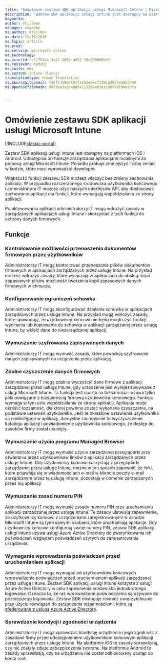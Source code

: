 ```yaml
---
title: "Omówienie zestawu SDK aplikacji usługi Microsoft Intune | Microsoft Docs"
description: "Zestaw SDK aplikacji usługi Intune jest dostępny na platformach iOS i Android. Udostępnia on funkcje zarządzania aplikacjami mobilnymi za pomocą usługi Microsoft Intune."
keywords: 
author: mtillman
manager: angrobe
ms.author: mtillman
ms.date: 12/19/2016
ms.topic: article
ms.prod: 
ms.service: microsoft-intune
ms.technology: 
ms.assetid: ef1751bb-3a2f-4662-a922-38c076869eb3
ms.reviewer: oydang
ms.suite: ems
ms.custom: intune-classic
translationtype: Human Translation
ms.sourcegitcommit: f46f13e9dbf03fa2b3e2ec7339cad927ea0b38e0
ms.openlocfilehash: 99f3aa3c8640dd41133584b3e1cb056dfd493efa


---
```


# <a name="overview-of-the-microsoft-intune-app-sdk"></a>Omówienie zestawu SDK aplikacji usługi Microsoft Intune

[!INCLUDE[classic-portal](../includes/classic-portal.md)]

Zestaw SDK aplikacji usługi Intune jest dostępny na platformach iOS i Android. Udostępnia on funkcje zarządzania aplikacjami mobilnymi za pomocą usługi Microsoft Intune. Ponadto próbuje zmniejszyć liczbę zmian w kodzie, które musi wprowadzić deweloper.

Większość funkcji zestawu SDK możesz włączyć bez zmiany zachowania aplikacji. W przypadku rozszerzonego środowiska użytkownika końcowego i administratora IT możesz użyć naszych interfejsów API, aby dostosować zachowanie aplikacji dla funkcji, które wymagają współdziałania ze strony aplikacji.

Po aktywowaniu aplikacji administratorzy IT mogą wdrożyć zasady w zarządzanych aplikacjach usługi Intune i skorzystać z tych funkcji do ochrony danych firmowych.

## <a name="features"></a>Funkcje
### <a name="control-users-ability-to-move-corporate-documents"></a>Kontrolowanie możliwości przenoszenia dokumentów firmowych przez użytkowników
Administratorzy IT mogą kontrolować przenoszenie plików dokumentów firmowych w aplikacjach zarządzanych przez usługę Intune. Na przykład możesz wdrożyć zasady, które wyłączają w aplikacjach do obsługi kopii zapasowych plików możliwość tworzenia kopii zapasowych danych firmowych w chmurze.  

### <a name="configure-clipboard-restrictions"></a>Konfigurowanie ograniczeń schowka
Administratorzy IT mogą skonfigurować działanie schowka w aplikacjach zarządzanych przez usługę Intune. Na przykład mogą wdrożyć zasady, które spowodują, że użytkownicy końcowi nie będą mogli użyć funkcji wycinania lub kopiowania do schowka w aplikacji zarządzanej przez usługę Intune, by wkleić dane do niezarządzanej aplikacji.

### <a name="enforce-encryption-on-saved-data"></a>Wymuszanie szyfrowania zapisywanych danych
Administratorzy IT mogą wymusić zasady, które powodują szyfrowanie danych zapisywanych na urządzeniu przez aplikację.

### <a name="remotely-wipe-corporate-data"></a>Zdalne czyszczenie danych firmowych
Administratorzy IT mogą zdalnie wyczyścić dane firmowe z aplikacji zarządzanej przez usługę Intune, gdy urządzenie jest wyrejestrowywane z usługi Microsoft Intune. Ta funkcja jest oparta na tożsamości i usuwa tylko pliki powiązane z tożsamością firmową użytkownika końcowego. Funkcja wymaga w tym celu współdziałania ze strony aplikacji. Aplikacja może określić tożsamość, dla której powinno zostać wykonane czyszczenie, na podstawie ustawień użytkownika. Jeśli te określone ustawienia użytkownika są niedostępne w aplikacji, domyślne zachowanie to wyczyszczenie katalogu aplikacji i powiadomienie użytkownika końcowego, że dostęp do zasobów firmy został usunięty.

### <a name="enforce-the-use-of-a-managed-browser"></a>Wymuszanie użycia programu Managed Browser
Administratorzy IT mogą wymusić użycie zarządzanej przeglądarki przy otwieraniu przez użytkowników linków z aplikacji zarządzanych przez usługę Intune. Gdy użytkownicy końcowi korzystają z przeglądarki zarządzanej przez usługę Intune, można w ten sposób zapewnić, że linki, które pojawiają się w wiadomościach e-mail w kliencie poczty e-mail zarządzanym przez tę usługę Intune, pozostają w domenie zarządzanych przez nią aplikacji.

### <a name="enforce-a-pin-policy"></a>Wymuszanie zasad numeru PIN
Administratorzy IT mogą wymusić zasady numeru PIN przy uruchamianiu aplikacji zarządzanej przez usługę Intune. Te zasady ułatwiają zapewnienie, że użytkownicy końcowi z urządzeniami zarejestrowanymi w usłudze Microsoft Intune są tymi samymi osobami, które uruchamiają aplikacje. Gdy użytkownicy końcowi konfigurują swoje numery PIN, zestaw SDK aplikacji usługi Intune używa usługi Azure Active Directory do zweryfikowania ich poświadczeń względem poświadczeń użytych do zarejestrowania urządzenia.

### <a name="require-users-to-enter-credentials-before-they-can-start-apps"></a>Wymaganie wprowadzenia poświadczeń przed uruchomieniem aplikacji
Administratorzy IT mogą wymagać od użytkowników końcowych wprowadzenia poświadczeń przed uruchomieniem aplikacji zarządzanej przez usługę Intune. Zestaw SDK aplikacji usługi Intune korzysta z usługi Azure Active Directory w celu zapewnienia środowiska jednokrotnego logowania. Oznacza to, że raz wprowadzone poświadczenia są używane do późniejszego logowania. Zestaw SDK obsługuje również uwierzytelnianie przy użyciu rozwiązań do zarządzania tożsamościami, które są [sfederowane z usługą Azure Active Directory](/active-directory/active-directory-aadconnect-federation-compatibility).

### <a name="check-device-health-and-compliance"></a>Sprawdzanie kondycji i zgodności urządzenia
Administratorzy IT mogą sprawdzać kondycję urządzenia i jego zgodność z zasadami firmy przed udostępnieniem użytkownikom końcowym aplikacji zarządzanych przez usługę Intune. Na platformie iOS te zasady sprawdzają, czy nie zostały zdjęte zabezpieczenia systemu. Na platformie Android te zasady sprawdzają, czy na urządzeniu nie został odblokowany dostęp do konta root.  



<!--HONumber=Dec16_HO3-->


